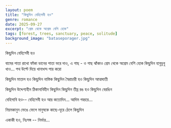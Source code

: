 ```yaml
---
layout: poem
title: "কিছুদিন বেহিসেবী হও"
genre: romance
date: 2025-09-27
excerpt: "প্রেম থেকে অপ্রেম বেশি হোক"
tags: [forest, trees, sanctuary, peace, solitude]
background_image: "bataseporager.jpg"
---
```

কিছুদিন বেহিসেবী হও

বামের পাতা রাখো ফাঁকা 
ডানের পাতা ভরে দাও,
এ গাছ - ও গাছ ঝাঁকাও
প্রেম থেকে অপ্রেম বেশি হোক
কিছুদিন হাবুডুবু খাও...
পথ উল্টে দিয়ে খানাখন্দ পার করো

কিছুদিন মাতাল হও
কিছুদিন নাস্তিক 
কিছুদিন স্বৈরাচারী হও
কিছুদিন আত্মঘাতী 

কিছুদিন উদ্দেশ্যহীন 
ঠিকানাবিহীন কিছুদিন 
কিছুদিন তীব্র রঙ হও
কিছুদিন বেরঙিন

বেহিসাবি হও-- বেহিসেবী হও
আর কতোদিন... আদিম গহ্বরে... 

নিয়মকানুন ভেঙে ফেলে
মানুষকে কাছে-দূরে ঠেলে কিছুদিন

একাকী হও, নিঃসঙ্গ -- নির্ভার...
